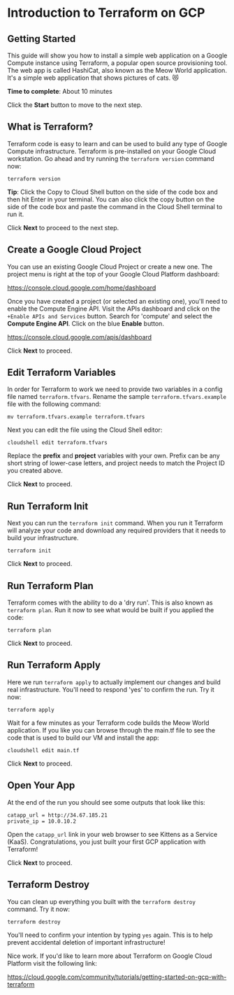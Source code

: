 # Introduction to Terraform on GCP

## Getting Started
This guide will show you how to install a simple web application on a Google Compute instance using Terraform, a popular open source provisioning tool. The web app is called HashiCat, also known as the Meow World application. It's a simple web application that shows pictures of cats. 😻

**Time to complete**: About 10 minutes

Click the **Start** button to move to the next step.

## What is Terraform?
Terraform code is easy to learn and can be used to build any type of Google Compute infrastructure. Terraform is pre-installed on your Google Cloud workstation. Go ahead and try running the `terraform version` command now:

```
terraform version
```

**Tip**: Click the Copy to Cloud Shell button on the side of the code box and then hit Enter in your terminal. You can also click the copy button on the side of the code box and paste the command in the Cloud Shell terminal to run it.

Click **Next** to proceed to the next step.

## Create a Google Cloud Project
You can use an existing Google Cloud Project or create a new one. The project menu is right at the top of your Google Cloud Platform dashboard:

https://console.cloud.google.com/home/dashboard

Once you have created a project (or selected an existing one), you'll need to enable the Compute Engine API. Visit the APIs dashboard and click on the `+Enable APIs and Services` button. Search for 'compute' and select the **Compute Engine API**. Click on the blue **Enable** button.

https://console.cloud.google.com/apis/dashboard

Click **Next** to proceed.

## Edit Terraform Variables
In order for Terraform to work we need to provide two variables in a config file named `terraform.tfvars`. Rename the sample `terraform.tfvars.example` file with the following command:

```
mv terraform.tfvars.example terraform.tfvars
```

Next you can edit the file using the Cloud Shell editor:

```
cloudshell edit terraform.tfvars
```

Replace the **prefix** and **project** variables with your own. Prefix can be any short string of lower-case letters, and project needs to match the Project ID you created above.

Click **Next** to proceed.

## Run Terraform Init
Next you can run the `terraform init` command. When you run it Terraform will analyze your code and download any required providers that it needs to build your infrastructure. 

```
terraform init
```

Click **Next** to proceed.

## Run Terraform Plan
Terraform comes with the ability to do a 'dry run'. This is also known as `terraform plan`. Run it now to see what would be built if you applied the code:

```
terraform plan
```

Click **Next** to proceed.

## Run Terraform Apply
Here we run `terraform apply` to actually implement our changes and build real infrastructure. You'll need to respond 'yes' to confirm the run. Try it now:

```
terraform apply
```

Wait for a few minutes as your Terraform code builds the Meow World application. If you like you can browse through the main.tf file to see the code that is used to build our VM and install the app:

```
cloudshell edit main.tf
```

Click **Next** to proceed.

## Open Your App
At the end of the run you should see some outputs that look like this:

```
catapp_url = http://34.67.185.21
private_ip = 10.0.10.2
```

Open the `catapp_url` link in your web browser to see Kittens as a Service (KaaS). Congratulations, you just built your first GCP application with Terraform!

Click **Next** to proceed.

## Terraform Destroy
You can clean up everything you built with the `terraform destroy` command. Try it now:

```
terraform destroy
```

You'll need to confirm your intention by typing `yes` again. This is to help prevent accidental deletion of important infrastructure!

Nice work. If you'd like to learn more about Terraform on Google Cloud Platform visit the following link:

https://cloud.google.com/community/tutorials/getting-started-on-gcp-with-terraform
